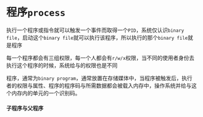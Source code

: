 # 程序`process`

执行一个程序或指令就可以触发一个事件而取得一个`PID`，系统仅认识`binary file`，启动这个`binary file`就可以执行该程序，所以执行的那个`binary file`就是程序

每一个程序都会有三组权限，每一个人都会有`r/w/x`权限，当不同的使用者身份去执行这个程序的时候，系统给与的权限也是不同

程序，通常为`binary program`，通常放置在存储媒体中，当程序被触发后，执行者的权限与属性、程序的程序码与所需数据都会被载入内存中，操作系统并给与这个内存内的单元的一个识别码。

#### 子程序与父程序

